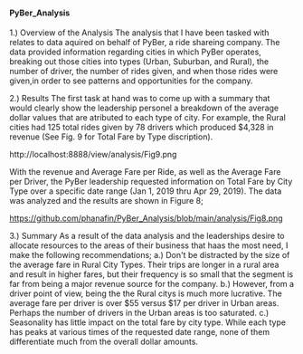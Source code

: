 #### **PyBer_Analysis**


1.) Overview of the Analysis
  The analysis that I have been tasked with relates to data aquired on behalf of PyBer, a ride shareing company.  The data provided information regarding cities in which PyBer operates, breaking out those cities into types (Urban, Suburban, and Rural), the number of driver, the number of rides given, and when those rides were given,in order to see patterns and opportunities for the company.
  
2.) Results
  The first task at hand was to come up with a summary that would clearly show the leadership personel a breakdown of the average dollar values that are atributed to each type of city.  For example, the Rural cities had 125 total rides given by 78 drivers which produced $4,328 in revenue (See Fig. 9 for Total Fare by Type discription).  
  
  http://localhost:8888/view/analysis/Fig9.png
  
  With the revenue and Average Fare per Ride, as well as the Average Fare per Driver, the PyBer leadership requested information on Total Fare by City Type over a specific date range (Jan 1, 2019 thru Apr 29, 2019).  The data was analyzed and the results are shown in Figure 8;
  
  https://github.com/phanafin/PyBer_Analysis/blob/main/analysis/Fig8.png
  
  3.) Summary
    As a result of the data analysis and the leaderships desire to allocate resources to the areas of their business that haas the most need, I make the following recommendations;
    a.) Don't be distracted by the size of the average fare in Rural City Types.  Their trips are longer in a rural area and result in higher fares, but their frequency is so small that the segment is far from being a major revenue source for the company.
    b.) However, from a driver point of view, being the the Rural citys is much more lucrative.  The average fare per driver is over $55 versus $17 per driver in Urban areas.  Perhaps the number of drivers in the Urban areas is too saturated.
    c.) Seasonality has little impact on the total fare by city type.  While each type has peaks at various times of the requested date range, none of them differentiate much from the overall dollar amounts.
